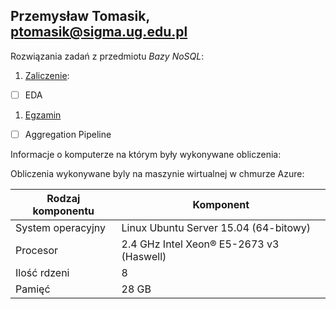 ## Przemysław Tomasik, ptomasik@sigma.ug.edu.pl

Rozwiązania zadań z przedmiotu *Bazy NoSQL*:

1. [Zaliczenie](zaliczenie.md):
 - [ ] EDA
1. [Egzamin](egzamin.md)
 - [ ] Aggregation Pipeline

Informacje o komputerze na którym były wykonywane obliczenia:

Obliczenia wykonywane byly na maszynie wirtualnej w chmurze Azure:

| Rodzaj komponentu     | Komponent                       |
|-----------------------|---------------------------------|
| System operacyjny     | Linux Ubuntu Server 15.04 (64-bitowy)  |
| Procesor              | 2.4 GHz Intel Xeon® E5-2673 v3 (Haswell)   |
| Ilość rdzeni          | 8                              |
| Pamięć                | 28 GB                          |


